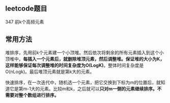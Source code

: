 ## leetcode题目

347 前k个高频元素



## 常用方法

堆排序，先用前k个元素建一个小顶堆。然后依次将剩余的所有元素插入到这个小顶堆中，**每插入一个元素后，就删除堆顶元素，然后调整堆。保证堆的大小为K，这样能够保证每次调整堆的时间复杂度为O(LogK)**。整体时间复杂度是O(nLogk)。最后堆顶元素就是第k大的元素。

快速排序，在一次迭代中，随机选一个元素，把它交换到下标为m的位置后，就知道它是第m-1大的元素。比较m和k，之后就可以**只对m一侧的元素继续排序。不需要对整个数组进行排序。**

